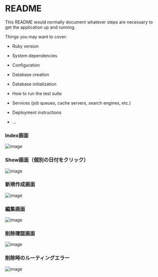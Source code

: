 # README

This README would normally document whatever steps are necessary to get the
application up and running.

Things you may want to cover:

* Ruby version

* System dependencies

* Configuration

* Database creation

* Database initialization

* How to run the test suite

* Services (job queues, cache servers, search engines, etc.)

* Deployment instructions

* ...

### Index画面
![image](https://user-images.githubusercontent.com/76893560/121200581-d2b6eb80-c8ae-11eb-9989-403c46358735.png)

### Show画面（個別の日付をクリック）
![image](https://user-images.githubusercontent.com/76893560/121200739-ed896000-c8ae-11eb-945b-4dfa3103700d.png)

### 新規作成画面
![image](https://user-images.githubusercontent.com/76893560/121201673-a9e32600-c8af-11eb-8a60-2d5cc0020cbe.png)

### 編集画面
![image](https://user-images.githubusercontent.com/76893560/121201749-b8314200-c8af-11eb-8491-7a723e49068d.png)

### 削除確認画面
![image](https://user-images.githubusercontent.com/76893560/121200903-0e51b580-c8af-11eb-90a5-5a21f020a800.png)

### 削除時のルーティングエラー
![image](https://user-images.githubusercontent.com/76893560/121200982-1f022b80-c8af-11eb-8c26-0753bc293f66.png)
